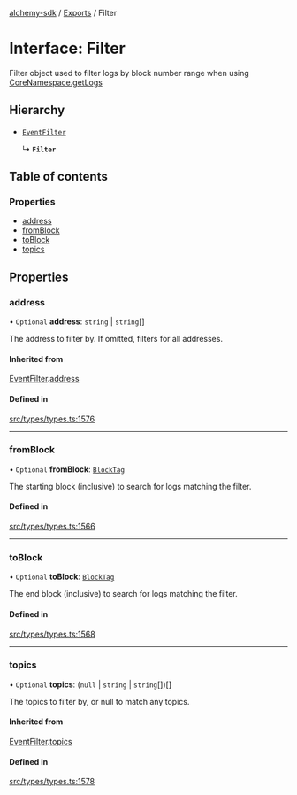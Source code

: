 [alchemy-sdk](../README.md) / [Exports](../modules.md) / Filter

# Interface: Filter

Filter object used to filter logs by block number range when using
[CoreNamespace.getLogs](../classes/CoreNamespace.md#getlogs)

## Hierarchy

- [`EventFilter`](EventFilter.md)

  ↳ **`Filter`**

## Table of contents

### Properties

- [address](Filter.md#address)
- [fromBlock](Filter.md#fromblock)
- [toBlock](Filter.md#toblock)
- [topics](Filter.md#topics)

## Properties

### address

• `Optional` **address**: `string` \| `string`[]

The address to filter by. If omitted, filters for all addresses.

#### Inherited from

[EventFilter](EventFilter.md).[address](EventFilter.md#address)

#### Defined in

[src/types/types.ts:1576](https://github.com/stanleyjones/alchemy-sdk-js/blob/1bebd8bb/src/types/types.ts#L1576)

___

### fromBlock

• `Optional` **fromBlock**: [`BlockTag`](../modules.md#blocktag)

The starting block (inclusive) to search for logs matching the filter.

#### Defined in

[src/types/types.ts:1566](https://github.com/stanleyjones/alchemy-sdk-js/blob/1bebd8bb/src/types/types.ts#L1566)

___

### toBlock

• `Optional` **toBlock**: [`BlockTag`](../modules.md#blocktag)

The end block (inclusive) to search for logs matching the filter.

#### Defined in

[src/types/types.ts:1568](https://github.com/stanleyjones/alchemy-sdk-js/blob/1bebd8bb/src/types/types.ts#L1568)

___

### topics

• `Optional` **topics**: (``null`` \| `string` \| `string`[])[]

The topics to filter by, or null to match any topics.

#### Inherited from

[EventFilter](EventFilter.md).[topics](EventFilter.md#topics)

#### Defined in

[src/types/types.ts:1578](https://github.com/stanleyjones/alchemy-sdk-js/blob/1bebd8bb/src/types/types.ts#L1578)
